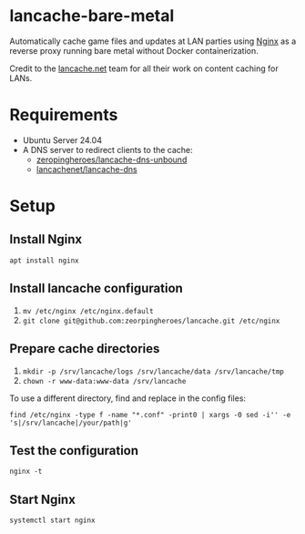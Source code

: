 # lancache-bare-metal
Automatically cache game files and updates at LAN parties using [Nginx](http://nginx.org/) as a reverse proxy
running bare metal without Docker containerization.

Credit to the [lancache.net](https://lancache.net) team for all their work on content caching for LANs.

# Requirements

* Ubuntu Server 24.04
* A DNS server to redirect clients to the cache:
  * [zeropingheroes/lancache-dns-unbound](https://github.com/zeropingheroes/lancache-dns-unbound)
  * [lancachenet/lancache-dns](https://github.com/lancachenet/lancache-dns)

# Setup

## Install Nginx
`apt install nginx`

## Install lancache configuration
1. `mv /etc/nginx /etc/nginx.default`
2. `git clone git@github.com:zeorpingheroes/lancache.git /etc/nginx`

## Prepare cache directories
1. `mkdir -p /srv/lancache/logs /srv/lancache/data /srv/lancache/tmp`
2. `chown -r www-data:www-data /srv/lancache`

To use a different directory, find and replace in the config files:

`find /etc/nginx -type f -name "*.conf" -print0 | xargs -0 sed -i'' -e 's|/srv/lancache|/your/path|g'`

## Test the configuration
`nginx -t`

## Start Nginx
`systemctl start nginx`
